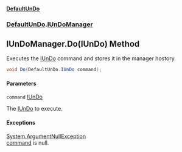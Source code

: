 #### [DefaultUnDo](../../index.md 'index')
### [DefaultUnDo](../../index.md#DefaultUnDo 'DefaultUnDo').[IUnDoManager](index.md 'DefaultUnDo\.IUnDoManager')

## IUnDoManager\.Do\(IUnDo\) Method

Executes the [IUnDo](../IUnDo/index.md 'DefaultUnDo\.IUnDo') command and stores it in the manager hostory\.

```csharp
void Do(DefaultUnDo.IUnDo command);
```
#### Parameters

<a name='DefaultUnDo.IUnDoManager.Do(DefaultUnDo.IUnDo).command'></a>

`command` [IUnDo](../IUnDo/index.md 'DefaultUnDo\.IUnDo')

The [IUnDo](../IUnDo/index.md 'DefaultUnDo\.IUnDo') to execute\.

#### Exceptions

[System\.ArgumentNullException](https://docs.microsoft.com/en-us/dotnet/api/System.ArgumentNullException 'System\.ArgumentNullException')  
[command](Do(IUnDo).md#DefaultUnDo.IUnDoManager.Do(DefaultUnDo.IUnDo).command 'DefaultUnDo\.IUnDoManager\.Do\(DefaultUnDo\.IUnDo\)\.command') is null\.